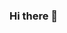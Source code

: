 ### Hi there 👋

<!--
**dimitrios-o/dimitrios-o** is a ✨ _special_ ✨ repository because its `README.md` (this file) appears on your GitHub profile.


- 🔭 I’m currently working on building automation solutions with Python in GCP.
- 🌱 I’m currently learning Docker, ML, Git & Cloud Run
- 🤔 I’m looking for help with Streamlit related projects.
- 📫 How to reach me: economides@gmx.com
- 😄 Pronouns: he/him/his
-->
